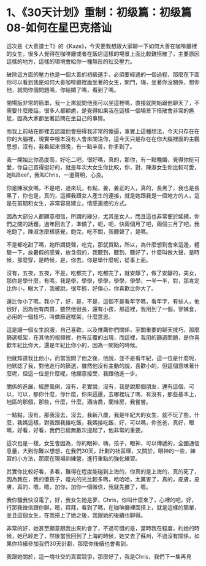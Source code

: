 # 1、《30天计划》重制：初级篇：初级篇08-如何在星巴克搭讪

這次是《大善道士T》的《Kaze》，今天要我想跟大家聊一下如何大善在咖啡廳裡的女生，很多人覺得在咖啡廳或者在飯店這樣的場景上面比較難搭散了，主要原因這樣的地方，這樣的環境會給你一種無形的社交壓力。

破除這方面的壓力也是一個大善的初級選手，必須要經通的一個過程，那麼在下面你可以看到我是如何大善咖啡廳裡面坐著的女生，開門，嗨，坐著你沒關係，想你他，就問你個問題嗎，你結婚了嗎，看到了嗎。

開場版非常的簡單，我一上來就問他我可以坐這裡嗎，直接就開始跟他聊天了，不需要什麼廢話，很多人都顧慮，是覺得如果我在這樣一個場景下搭散會非常的尷尬，因為大家都坐著訪問在坐自己的事情。

而我上前站在那裡去認識他會撿得我非常的傻逼，事實上這種想法，今天只存在在你的大腦裡，現實中根本沒有人會來關注你，這今天只是存在在你大腦裡面的主觀思想，沒有，我看起來很晚，有一點辛苦，你多到了。

我一開始比你高度高，好吃二吧，很好嗎，真的，那你，有一點晚婚，覺得你挺可愛，你自己買得挺好的，就是年次大女生你比較，你，對，陳淑女生你比較可愛，她叫Beef，我叫Chris，一道聲明，心良。

你是陳淑女嗎，不是吧，過來玩，有點，姜，姜正的人，真的，長黑了，我也是長黑了，你也是，真的，這裡我跟女人產生的連接，就是她跟我是一個地方的人，這是在前期和女生，非常容易建立，情感連接的方式。

因為大部分人都願意相信，所謂的緣分，尤其是女人，而且這也非常便於延續，你們之間的話題，過年回去了，準備了，呃，呃，快兩個月了吧，兩個三月了吧，我吃飽了，陳淑怎麼樣感覺，飽完，吃不關，我聽聲了，是嗎。

不是都吃甜了嗎，她所謂提聲，吃完，那就買點，所以，為什麼想到會來這邊，體驗一下，放暑假的感覺，放含假的，我聽到，聽到，聽好了，什麼叫做大聲，是時候，那麼穿，是時候，是，你去，你是學什麼呢，從事上面。

沒有，五夜，五夜，不是，吃都完了，吃都完了，就安靜了，做了安靜的，美女，那你是學什麼，有嗎，我是學，學學，學學，學學，學學，一半一半，對，那肯定比你小，眼大了，我被說，很年輕，好傷心，你喜歡比你大了。

還比你小了嗎，我小了，好，是，不是，這個不是看年字嗎，看年字，有些人，他很好，因為他有肉質，雖然他很長，還有小孩，那這裡，我用到了一個，寥妹食，必用的一個技巧，叫做篩選框架，什麼意思。

這是讓一個女生說服，自己喜歡，以及推薦你們關係，至關重要的聊天技巧，那麼篩選框架，在其他的視頻裡，也有反覆的出現，而這裡，我用的篩選問題，是你喜歡年紀比你大，還是年紀比你小的，因為一開始的時候。

他就知道我比他小，而當我問了他之後，他說，並不是看年紀，這一位是什麼呢，他默認了我，對他進行的篩選，雖然他沒有主動的說，喜歡小的，但這個意味著什麼呢，但這一位是什麼呢，他願意接受，我跟他進一步。

關係的進展，經歷風俐，沒有，老實說，沒有，我是說那個朋友，還有這個，可以，可以，那你什麼，你什麼，你來這邊，去哪裡玩了嗎，有沒有，那些基本上，地區的那個，那些，什麼，什麼，酒店喬，蘭桂房，我嘗嘗。

一點點，沒有，那我沒去，沒去，我新八歲，我是年紀大的女生，就不玩了些，什麼，我媽這樣，對我跟我接吃飯，我媽接吃飯，好，可以嗎，你爸爸，真好，眼睛，好看，好看，我們已經無數次提起了，他非常的重要。

這次也是一樣，女生會因為，你的眼神，嗨，孩子，眼神，可以傳遞的，全國通信息量，大到你難以想想，在我們30天，計劃的社區理，又關於，眼神的一些，練習的小方法，那麼在現場訓練營，進行重點的強化練習。

其實你比較好看，多看，難得在程度能碰到上海的，你真的是上海的，真的死了，因為我在，我的傻孩子，燈光的光比較多嗎，哈哈哈，太厲害了，真的，皮膚，皮膚，真的，嗯，嗯，加你，加你一個微信，我就先撤了，嗯。

我你騷我快沒電了，好，我女生她是夢，Chris，你叫什麼來了，心裡的吧，好，行那我微信跟你聊，嗯，拜拜，看到了嗎，在咖啡廳裡面搭上，就是這樣的簡單，並且這個女生，在我搭上了她之後，我跟她的後續也聊得。

非常的好，她甚至願意跟我出來約會了，不過可惜的是，當時我在程度，約她的時候，她已經走了，然後當我回到了上海的時候，她又去了蘇州，不過沒有關係，如果你持續參加我們30天計劃，那麼你後續也會看到。

我跟她關於，這一塊社交的真實競爭，那麼好了，我是Chris，我們下一集再見